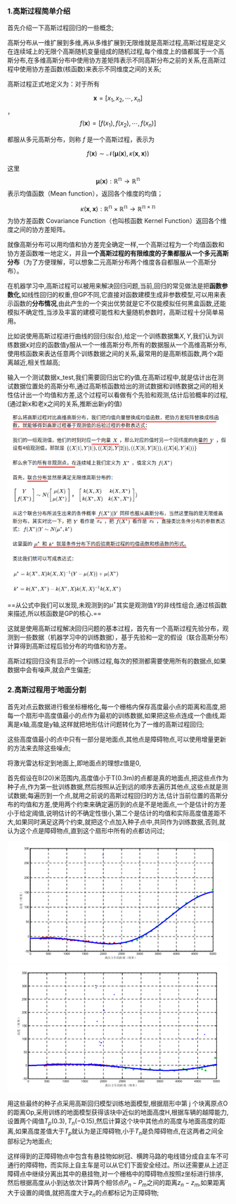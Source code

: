 ### 1.高斯过程简单介绍

首先介绍一下高斯过程回归的一些概念;

高斯分布从一维扩展到多维,再从多维扩展到无限维就是高斯过程,高斯过程是定义在连续域上的无限个高斯随机变量组成的随机过程,每个维度上的值都属于一个高斯分布,在多维高斯分布中使用协方差矩阵表示不同高斯分布之前的关系,在高斯过程中使用协方差函数(核函数)来表示不同维度之间的关系;

高斯过程正式地定义为：对于所有

$$ \boldsymbol{x} = [x_1, x_2, \cdots, x_n] $$，$$ f(\boldsymbol{x})=[f(x_1), f(x_2), \cdots, f(x_n)] $$

都服从多元高斯分布，则称 $f$ 是一个高斯过程，表示为

 $$ f(\boldsymbol{x}) \sim \mathcal{N}(\boldsymbol{\mu}(\boldsymbol{x}), \kappa(\boldsymbol{x},\boldsymbol{x})) \tag{4} $$

这里 $$\boldsymbol{\mu}(\boldsymbol{x}): \mathbb{R^{n}} \rightarrow \mathbb{R^{n}} $$ 表示均值函数（Mean function），返回各个维度的均值； 

$$ \kappa(\boldsymbol{x},\boldsymbol{x}) : \mathbb{R^{n}} \times \mathbb{R^{n}} \rightarrow \mathbb{R^{n\times n}} $$ 为协方差函数 Covariance Function（也叫核函数 Kernel Function）返回各个维度之间的协方差矩阵。

就像高斯分布可以用均值和协方差完全确定一样,一个高斯过程为一个均值函数和协方差函数唯一地定义，并且**一个高斯过程的有限维度的子集都服从一个多元高斯分布**（为了方便理解，可以想象二元高斯分布两个维度各自都服从一个高斯分布）。

在机器学习中,高斯过程可以被用来解决回归问题,当前,回归的常见做法是把**函数参数化**,如线性回归的权重,但GP不同,它直接对函数建模生成非参数模型,可以用来表示函数的**分布情况**,由此产生的一个突出优势就是它不仅能模拟任何黑盒函数,还能模拟不确定性,当涉及丰富的建模可能性和大量随机参数时，高斯过程十分简单易用。

比如说使用高斯过程进行曲线的回归(拟合),给定一个训练数据集$X,Y$,我们认为训练数据x对应的函数值y服从一个一维高斯分布,所有的数据服从一个高维高斯分布,使用核函数来表达任意两个训练数据之间的关系,最常用的是高斯核函数,两个x距离越近,相关性越高;

输入一个测试数据x_test,我们需要回归出它的y值,在高斯过程中,就是估计出在测试数据位置处的高斯分布,通过高斯核函数给出的测试数据和训练数据之间的相关性估计出一个均值和方差,这个过程可以看做有个先验和观测,估计后验概率的过程,(通过新x和老x之间的关系,推断出新y的值)

![image-20210722102345811](高斯过程回归的介绍.assets/image-20210722102345811.png)

==从公式中我们可以发现,未观测到的$\mu^\star$其实是观测值$Y$的非线性组合,通过核函数来描述,所以核函数是GP的核心.==

这就是使用高斯过程解决回归问题的基本过程，首先有一个高斯过程先验分布，观测到一些数据（机器学习中的训练数据），基于先验和一定的假设（联合高斯分布）计算得到高斯过程后验分布的均值和协方差。

高斯过程回归没有显示的一个训练过程,每次的预测都需要使用所有的数据点,如果数据中会有噪声,就会产生偏差;

### 2.高斯过程用于地面分割

首先对点云数据进行极坐标栅格化,每一个栅格内保存高度最小点的距离和高度,把每一个扇形中高度值最小的点作为最初的训练数据,如果把这些点连成一个曲线,距离是x轴,高度是y轴,这样就把地形估计问题转化为了一维的高斯过程回归;

这些高度值最小的点中只有一部分是地面点,其他点是障碍物点,可以使用增量更新的方法来去除这些噪点;

将激光雷达标定到地面上,即地面点的理想z值是0,

首先假设在B(20)米范围内,高度值小于T(0.3m)的点都是真的地面点,把这些点作为种子点,作为第一批训练数据,然后按照从近到远的顺序去遍历其他点,这些点就是测试数据;每遍历到一个点,就用之前说的高斯过程回归的方法,估计当前位置的高斯分布的均值和方差,使用两个约束来确定遍历到的点是不是地面点,一个是估计的方差小于给定阈值,说明估计的不确定性很小,第二个是估计的均值和实际高度值差距不大,如果同时满足这两个约束,就把这个点加入种子点中,共同作为训练数据,否则,就认为这个点是障碍物点,直到这个扇形中所有的点都访问过;

![image-20210816200349655](高斯过程回归的介绍.assets/image-20210816200349655.png)![image-20210816200358168](高斯过程回归的介绍.assets/image-20210816200358168.png)

用这些最终的种子点采用高斯回归模型训练地面模型,根据扇形中第 j 个块离原点O的距离Op,采用训练的地面模型获得该块中近似的地面高度H,根据车辆的越障能力,设置两个阈值$T_p(0.3),T_n(-0.15)$,然后计算这个块中其他点的高度与地面高度的距离,如果高度差值大于$T_p$就认为是正障碍物,小于$T_n$是负障碍物点,在这两者之间全部标记为地面点;

这样得到的正障碍物点中包含有悬挂物如树冠、横跨马路的电线错分成自主车不可通行的障碍物，而实际上自主车是可以从它们下面安全经过。所以还需要从上述正障碍点中继续分离出其中的悬挂物,对一个栅格中的障碍物点按照z坐标进行排序,然后根据高度从小到达依次计算两个相邻点$P_n-P_m$之间的距离$z_n-z_m$,如果距离大于设置的阈值,就把高度大于$z_n$的点都标记为正障碍物;

